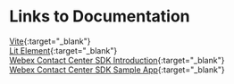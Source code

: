 # Links to Documentation

[Vite](https://vite.dev/){:target="_blank"}  
[Lit Element](https://lit.dev){:target="_blank"}  
[Webex Contact Center SDK Introduction](https://developer.webex.com/webex-contact-center/docs/sdks/webex-contact-center-web-sdk-introduction){:target="_blank"}  
[Webex Contact Center SDK Sample App](https://web-sdk.webex.com/samples/contact-center/){:target="_blank"}  